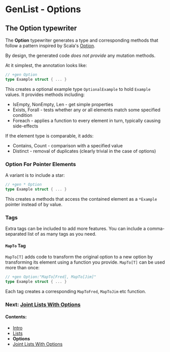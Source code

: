 # GenList - Options

## The Option typewriter

The **Option** typewriter generates a type and corresponding methods that follow a pattern inspired by 
Scala's [Option](http://www.scala-lang.org/api/2.11.7/#scala.Option).

By design, the generated code *does not provide* any mutation methods.

At it simplest, the annotation looks like:

````go
// +gen Option
type Example struct { ... }
````

This creates a optional example type `OptionalExample` to hold `Example` values. It provides methods including:

 * IsEmpty, NonEmpty, Len - get simple properties
 * Exists, Forall - tests whether any or all elements match some specified condition
 * Foreach - applies a function to every element in turn, typically causing side-effects

If the element type is comparable, it adds:

 * Contains, Count - comparison with a specified value
 * Distinct - removal of duplicates (clearly trivial in the case of options)

### Option For Pointer Elements

A variant is to include a star:

````go
// +gen * Option
type Example struct { ... }
````

This creates a methods that access the contained element as a `*Example` pointer instead of by value.

### Tags

Extra tags can be included to add more features. You can include a comma-separated list of as many tags as you need.

#### `MapTo` Tag

`MapTo[T]` adds code to transform the original option to a new 
option by transforming its element using a function you provide. `MapTo[T]` can be used more than once: 

````go
// +gen Option:"MapTo[Fred], MapTo[Jim]"
type Example struct { ... }
````

Each tag creates a corresponding `MapToFred`, `MapToJim` etc function.

### Next: [Joint Lists With Options](Unified.md)
#### Contents:

 * [Intro](README.md)
 * [Lists](List.md)
 * **Options**
 * [Joint Lists With Options](Unified.md)

